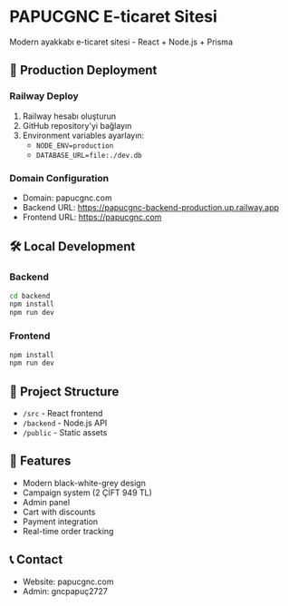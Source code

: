 # PAPUCGNC E-ticaret Sitesi

Modern ayakkabı e-ticaret sitesi - React + Node.js + Prisma

## 🚀 Production Deployment

### Railway Deploy
1. Railway hesabı oluşturun
2. GitHub repository'yi bağlayın
3. Environment variables ayarlayın:
   - `NODE_ENV=production`
   - `DATABASE_URL=file:./dev.db`

### Domain Configuration
- Domain: papucgnc.com
- Backend URL: https://papucgnc-backend-production.up.railway.app
- Frontend URL: https://papucgnc.com

## 🛠️ Local Development

### Backend
```bash
cd backend
npm install
npm run dev
```

### Frontend
```bash
npm install
npm run dev
```

## 📁 Project Structure
- `/src` - React frontend
- `/backend` - Node.js API
- `/public` - Static assets

## 🔧 Features
- Modern black-white-grey design
- Campaign system (2 ÇİFT 949 TL)
- Admin panel
- Cart with discounts
- Payment integration
- Real-time order tracking

## 📞 Contact
- Website: papucgnc.com
- Admin: gncpapuç2727
